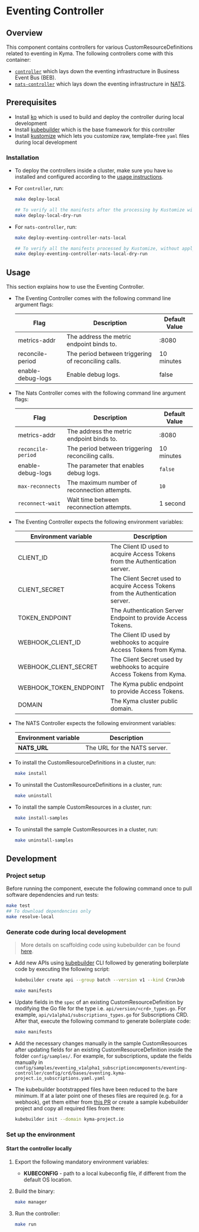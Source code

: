 # Eventing Controller

## Overview

This component contains controllers for various CustomResourceDefinitions related to eventing in Kyma. The following controllers come with this container:
- [`controller`](https://github.com/kyma-project/kyma/blob/master/components/eventing-controller/cmd/eventing-controller/main.go) which lays down the eventing infrastructure in Business Event Bus (BEB).
- [`nats-controller`](https://github.com/kyma-project/kyma/blob/master/components/eventing-controller/cmd/eventing-controller-nats/main.go) which lays down the eventing infrastructure in [NATS](https://docs.nats.io/nats-concepts/intro).

## Prerequisites
- Install [ko](https://github.com/google/ko) which is used to build and deploy the controller during local development
- Install [kubebuilder](https://github.com/kubernetes-sigs/kubebuilder) which is the base framework for this controller
- Install [kustomize](https://github.com/kubernetes-sigs/kustomize) which lets you customize raw, template-free `yaml` files during local development

### Installation

- To deploy the controllers inside a cluster, make sure you have `ko` installed and configured according to the [usage instructions](https://github.com/google/ko#usage).
 
- For `controller`, run:

    ```sh
    make deploy-local

    ## To verify all the manifests after the processing by Kustomize without applying to the cluster, use make target deploy-local-dry-run    
    make deploy-local-dry-run
    ```

- For `nats-controller`, run:

    ```sh
    make deploy-eventing-controller-nats-local

    ## To verify all the manifests processed by Kustomize, without applying them to the cluster, use the make target called "deploy-eventing-controller-nats-local-dry-run".    
    make deploy-eventing-controller-nats-local-dry-run
    ```

## Usage 

This section explains how to use the Eventing Controller.

- The Eventing Controller comes with the following command line argument flags:

    | Flag                    | Description                                         | Default Value |
    | ----------------------- | --------------------------------------------------- | ------------- |
    | metrics-addr            | The address the metric endpoint binds to.           | :8080         |
    | reconcile-period        | The period between triggering of reconciling calls. | 10 minutes    |
    | enable-debug-logs       | Enable debug logs.                                  | false         |

- The Nats Controller comes with the following command line argument flags:

    | Flag                    | Description                                         | Default Value |
    | ----------------------- | --------------------------------------------------- | ------------- |
    | metrics-addr            | The address the metric endpoint binds to.           | :8080         |
    | `reconcile-period`        | The period between triggering reconciling calls. | 10 minutes    |
    | enable-debug-logs       | The parameter that enables debug logs.                                  | `false`         |
    | `max-reconnects`          | The maximum number of reconnection attempts.               | `10 `           |
    | `reconnect-wait `         | Wait time between reconnection attempts.               | 1 second      |

- The Eventing Controller expects the following environment variables:

    | Environment variable   | Description                                                                     |
    | ---------------------- | ------------------------------------------------------------------------------- |
    | CLIENT_ID              | The Client ID used to acquire Access Tokens from the Authentication server.     |
    | CLIENT_SECRET          | The Client Secret used to acquire Access Tokens from the Authentication server. |
    | TOKEN_ENDPOINT         | The Authentication Server Endpoint to provide Access Tokens.                    |
    | WEBHOOK_CLIENT_ID      | The Client ID used by webhooks to acquire Access Tokens from Kyma.              |
    | WEBHOOK_CLIENT_SECRET  | The Client Secret used by webhooks to acquire Access Tokens from Kyma.          |
    | WEBHOOK_TOKEN_ENDPOINT | The Kyma public endpoint to provide Access Tokens.                              |
    | DOMAIN                 | The Kyma cluster public domain.                                                 |

- The NATS Controller expects the following environment variables:

    | Environment variable   | Description                                                                     |
    | ---------------------- | ------------------------------------------------------------------------------- |
    | **NATS_URL**               | The URL for the NATS server.     |

- To install the CustomResourceDefinitions in a cluster, run:

    ```sh
    make install
    ```

- To uninstall the CustomResourceDefinitions in a cluster, run:

    ```sh
    make uninstall
    ```

- To install the sample CustomResources in a cluster, run:

    ```sh
    make install-samples
    ```

- To uninstall the sample CustomResources in a cluster, run:

    ```sh
    make uninstall-samples
    ```

## Development

### Project setup

Before running the component, execute the following command once to pull software dependencies and run tests:

```sh
make test
## To download dependencies only
make resolve-local 
```

### Generate code during local development

> More details on scaffolding code using kubebuilder can be found [here](https://github.com/kubernetes-sigs/kubebuilder/blob/master/designs/simplified-scaffolding.md). 

- Add new APIs using [kubebuilder](https://github.com/kubernetes-sigs/kubebuilder) CLI followed by generating boilerplate code by executing the following script:

    ```sh
    kubebuilder create api --group batch --version v1 --kind CronJob

    make manifests
    ```

- Update fields in the `spec` of an existing CustomResourceDefinition by modifying the Go file for the type i.e. `api/version/<crd>_types.go`. For example, `api/v1alpha1/subscriptions_types.go` for Subscriptions CRD. After that, execute the following command to generate boilerplate code:

    ```sh
    make manifests
    ```

- Add the necessary changes manually in the sample CustomResources after updating fields for an existing CustomResourceDefinition inside the folder `config/samples/`. For example, for subscriptions, update the fields manually in `config/samples/eventing_v1alpha1_subscriptioncomponents/eventing-controller/config/crd/bases/eventing.kyma-project.io_subscriptions.yaml.yaml`

- The kubebuilder bootstrapped files have been reduced to the bare minimum. If at a later point one of theses files are required (e.g. for a webhook), get them either from [this PR](https://github.com/kyma-project/kyma/pull/9510/commits/6ce5b914c5ef175dea45c27ccca826becb1b5818) or create a sample kubebuilder project and copy all required files from there:

    ```sh
    kubebuilder init --domain kyma-project.io
    ```


### Set up the environment

#### Start the controller locally

1. Export the following mandatory environment variables:

    * **KUBECONFIG** - path to a local kubeconfig file, if different from the default OS location.

2. Build the binary:

    ```sh
    make manager
    ```

3. Run the controller:

    ```sh
    make run
    ```
